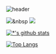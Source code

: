 ![header](https://capsule-render.vercel.app/api?type=waving&color=E3826C&height=250&section=header&text=JeongDongWon&fontSize=90&animation=fadeIn&fontAlignY=38&desc=%20&descAlignY=62&descAlign=62)

<img src="https://img.shields.io/badge/Python-376Ab?style=flat-square&logo=Python&logoColor=white"/></a>&nbsp 
<img src="https://img.shields.io/badge/-Javascript-A8B9CC?style=flat-square&logo=C&logoColor=black"/>

[![*'s github stats](https://github-readme-stats.vercel.app/api?username=dongwon98123)](https://github.com/dongwon98123)

[![Top Langs](https://github-readme-stats.vercel.app/api/top-langs/?username=dongwon98123&layout=compact)](https://github.com/dongwon98123/github-readme-stats)

